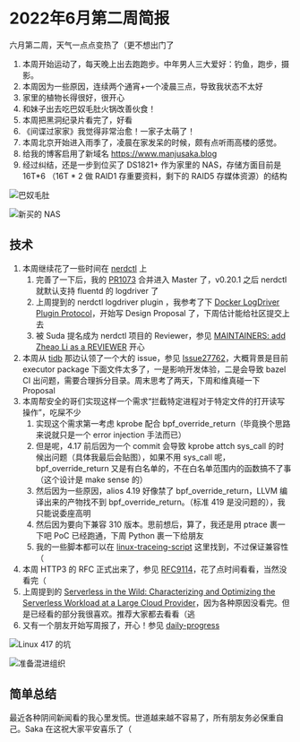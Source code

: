 # 2022年6月第二周简报

六月第二周，天气一点点变热了（更不想出门了

1. 本周开始运动了，每天晚上出去跑跑步。中年男人三大爱好：钓鱼，跑步，摄影。
2. 本周因为一些原因，连续两个通宵+一个凌晨三点，导致我状态不太好
3. 家里的植物长得很好，很开心
4. 和妹子出去吃巴奴毛肚火锅改善伙食！
5. 本周把黑洞纪录片看完了，好看
6. 《间谍过家家》我觉得非常治愈！一家子太萌了！
7. 本周北京开始进入雨季了，凌晨在家发呆的时候，颇有点听雨高楼的感觉。
8. 给我的博客启用了新域名 https://www.manjusaka.blog
9. 经过纠结，还是一步到位买了 DS1821+ 作为家里的 NAS，存储方面目前是 16T*6 （16T * 2 做 RAID1 存重要资料，剩下的 RAID5 存媒体资源）的结构

![巴奴毛肚](https://user-images.githubusercontent.com/7054676/173240046-4fc45b3b-491e-40f5-94bb-23f59ac16e5c.png)

![新买的 NAS](https://user-images.githubusercontent.com/7054676/173240073-cb3391b3-2e52-461f-9419-7a6b59b9edb5.png)

## 技术

1. 本周继续花了一些时间在 [nerdctl](https://github.com/containerd/nerdctl) 上
    1. 完善了一下后，我的 [PR1073](https://github.com/containerd/nerdctl/pull/1073) 合并进入 Master 了，v0.20.1 之后 nerdctl 就默认支持 fluentd 的 logdriver 了
    2. 上周提到的 nerdctl logdriver plugin ，我参考了下 [Docker LogDriver Plugin Protocol](https://docs.docker.com/engine/extend/plugins_logging/)，开始写 Design Proposal 了，下周估计能给社区提交上去
    3. 被 Suda 提名成为 nerdctl 项目的 Reviewer，参见 [MAINTAINERS: add Zheao Li as a REVIEWER](https://github.com/containerd/nerdctl/pull/1121) 开心
2. 本周从 [tidb](https://github.com/pingcap/tidb) 那边认领了一个大的 issue，参见 [Issue27762](https://github.com/pingcap/tidb/issues/27762)，大概背景是目前 executor package 下面文件太多了，一是影响开发体验，二是会导致 bazel CI 出问题，需要合理拆分目录。周末思考了两天，下周和维真碰一下 Proposal
3. 本周帮安全的哥们实现这样一个需求“拦截特定进程对于特定文件的打开读写操作”，吃屎不少
    1. 实现这个需求第一考虑 kprobe 配合 bpf_override_return（毕竟换个思路来说就只是一个 error injection 手法而已）
    2. 但是呢，4.17 前后因为一个 commit 会导致 kprobe attch sys_call 的时候出问题（具体我最后会贴图），如果不用 sys_call 呢，bpf_override_return 又是有白名单的，不在白名单范围内的函数搞不了事（这个设计是 make sense 的）
    3. 然后因为一些原因，alios 4.19 好像禁了 bpf_override_return，LLVM 编译出来的产物找不到 bpf_override_return。（标准 419 是没问题的），我只能说委座高明
    4. 然后因为要向下兼容 310 版本。思前想后，算了，我还是用 ptrace 裹一下吧 PoC 已经跑通，下周 Python 裹一下给朋友
    5. 我的一些脚本都可以在 [linux-traceing-script](https://github.com/Zheaoli/linux-traceing-script) 这里找到，不过保证兼容性（
4. 本周 HTTP3 的 RFC 正式出来了，参见 [RFC9114](https://datatracker.ietf.org/doc/rfc9114/)，花了点时间看看，当然没看完（
5. 上周提到的 [Serverless in the Wild: Characterizing and Optimizing the Serverless Workload at a Large Cloud Provider](https://www.usenix.org/conference/atc20/presentation/shahrad)，因为各种原因没看完。但是已经看的部分我很喜欢。推荐大家都去看看（逃
6. 又有一个朋友开始写周报了，开心！参见 [daily-progress](https://github.com/sishenhei7/daily-progress)

![Linux 417 的坑](https://user-images.githubusercontent.com/7054676/173240850-bad70f80-3364-4598-9e4e-fcd22232a2c0.png)

![准备混进组织](https://user-images.githubusercontent.com/7054676/173241047-1d200594-7470-4ae3-8423-a6c8d049d534.png)

## 简单总结

最近各种阴间新闻看的我心里发慌。世道越来越不容易了，所有朋友务必保重自己。Saka 在这祝大家平安喜乐了（
